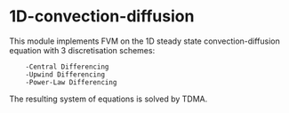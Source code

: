 # 1D-convection-diffusion

This module implements FVM on the 1D steady state convection-diffusion equation
with 3 discretisation schemes: 
    
        -Central Differencing 
        -Upwind Differencing 
        -Power-Law Differencing 
        
The resulting system of equations is solved by TDMA. 
